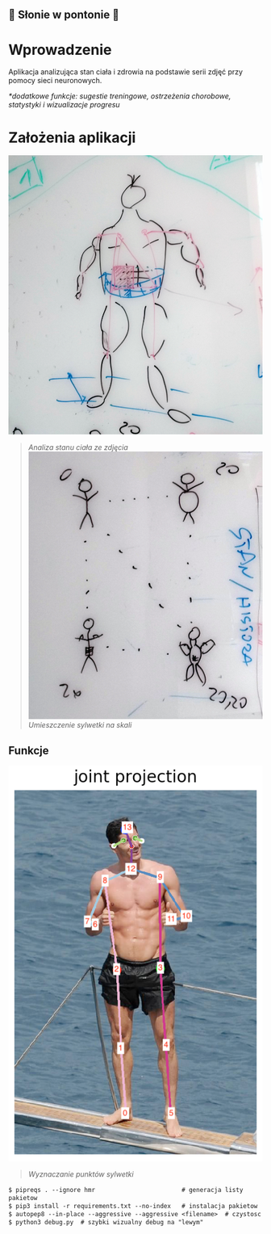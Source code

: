 ## :muscle: __Słonie w pontonie__ :muscle:

# Wprowadzenie

Aplikacja analizująca stan ciała i zdrowia na podstawie serii zdjęć przy pomocy sieci neuronowych.

_*dodatkowe funkcje: sugestie treningowe, ostrzeżenia chorobowe, statystyki i wizualizacje progresu_

# Założenia aplikacji

![miesniak](docs/1.jpg)
> _Analiza stanu ciała ze zdjęcia_
![skala](docs/2.jpg)
> _Umieszczenie sylwetki na skali_

## Funkcje

![lewy w pelnej klasie](keypoints_pose_18.png)
> _Wyznaczanie punktów sylwetki_

```
$ pipreqs . --ignore hmr                        # generacja listy pakietow
$ pip3 install -r requirements.txt --no-index   # instalacja pakietow
$ autopep8 --in-place --aggressive --aggressive <filename>  # czystosc
$ python3 debug.py  # szybki wizualny debug na "lewym"
```
